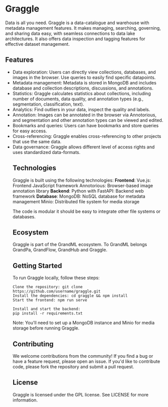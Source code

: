 # Graggle
Data is all you need. Graggle is a data-catalogue and warehouse with metadata management features. It makes managing, searching, governing, and sharing data easy, with seamless connections to data lake architectures. It also offers data inspection and tagging features for effective dataset management.

## Features
<ul>
<li>
Data exploration: Users can directly view collections, databases, and images in the browser. Use queries to easily find specific datapoints. 
</li>
<li>
Metadata management: Metadata is stored in MongoDB and includes database and collection descriptions, discussions, and annotations.
</li>
<li>
Statistics: Graggle calculates statistics about collections, including number of documents, data quality, and annotation types (e.g., segmentation, classification, text).
</li>
<li>
Analytics: Find outliers in your data, inspect the quality and labels.
</li>
<li>
Annotation: Images can be annotated in the browser via Annotorious, and segmentation and other annotation types can be viewed and edited.
</li>
<li>
Bookmarks and queries: Users can have bookmarks and store queries for easy access.
</li>
<li>
Cross-referencing: Graggle enables cross-referencing to other projects that use the same data.
</li>
<li>
Data governance: Graggle allows different level of access rights and uses standardized data-formats. 
</li>

    
## Technologies

Graggle is built using the following technologies:
**Frontend**:
Vue.js: Frontend JavaScript framework
Annotorious: Browser-based image annotation library
**Backend**:
Python with FastAPI: Backend web framework
**Database**:
MongoDB: NoSQL database for metadata management
Minio: Distributed file system for media storage

The code is modular it should be easy to integrate other file systems or databases. 

## Ecosystem

Graggle is part of the GrandML ecosystem. To GrandML belongs GrandPa, GrandFlow, GrandHub and Graggle.

## Getting Started

To run Graggle locally, follow these steps:

    Clone the repository: git clone https://github.com/username/graggle.git
    Install the dependencies: cd graggle && npm install
    Start the frontend: npm run serve
    
    Install and start the backend: 
    pip install -r requirements.txt

Note: You'll need to set up a MongoDB instance and Minio for media storage before running Graggle.

## Contributing

We welcome contributions from the community! If you find a bug or have a feature request, please open an issue. If you'd like to contribute code, please fork the repository and submit a pull request.

## License

Graggle is licensed under the GPL license. See LICENSE for more information.
